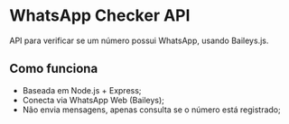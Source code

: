 # WhatsApp Checker API

API para verificar se um número possui WhatsApp, usando Baileys.js.

## Como funciona

- Baseada em Node.js + Express;
- Conecta via WhatsApp Web (Baileys);
- Não envia mensagens, apenas consulta se o número está registrado;
